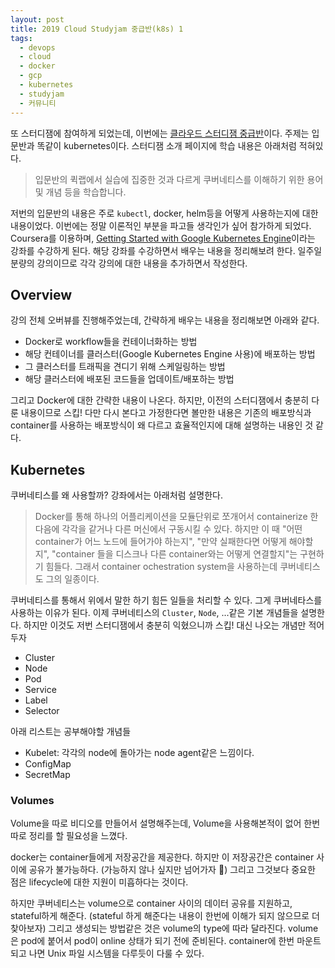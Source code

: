 ```yaml
---
layout: post
title: 2019 Cloud Studyjam 중급반(k8s) 1
tags:
  - devops
  - cloud
  - docker
  - gcp
  - kubernetes
  - studyjam
  - 커뮤니티
---
```


또 스터디잼에 참여하게 되었는데, 이번에는 [클라우드 스터디잼 중급반](https://sites.google.com/view/cloud-studyjam2/home)이다. 주제는 입문반과 똑같이 kubernetes이다. 스터디잼 소개 페이지에 학습 내용은 아래처럼 적혀있다.

> 입문반의 퀵랩에서 실습에 집중한 것과 다르게 쿠버네티스를 이해하기 위한 용어 및 개념 등을 학습합니다.

저번의 입문반의 내용은 주로 `kubectl`, docker, helm등을 어떻게 사용하는지에 대한 내용이었다. 이번에는 정말 이론적인 부분을 파고들 생각인가 싶어 참가하게 되었다. Coursera를 이용하며, [Getting Started with Google Kubernetes Engine](https://www.coursera.org/learn/google-kubernetes-engine?)이라는 강좌를 수강하게 된다. 해당 강좌를 수강하면서 배우는 내용을 정리해보려 한다. 일주일 분량의 강의이므로 각각 강의에 대한 내용을 추가하면서 작성한다.

## Overview

강의 전체 오버뷰를 진행해주었는데, 간략하게 배우는 내용을 정리해보면 아래와 같다.

* Docker로 workflow들을 컨테이너화하는 방법
* 해당 컨테이너를 클러스터(Google Kubernetes Engine 사용)에 배포하는 방법
* 그 클러스터를 트래픽을 견디기 위해 스케일링하는 방법
* 해당 클러스터에 배포된 코드들을 업데이트/배포하는 방법

그리고 Docker에 대한 간략한 내용이 나온다. 하지만, 이전의 스터디잼에서 충분히 다룬 내용이므로 스킵! 다만 다시 본다고 가정한다면 볼만한 내용은 기존의 배포방식과 container를 사용하는 배포방식이 왜 다르고 효율적인지에 대해 설명하는 내용인 것 같다.

## Kubernetes

쿠버네티스를 왜 사용할까? 강좌에서는 아래처럼 설명한다.

> Docker를 통해 하나의 어플리케이션을 모듈단위로 쪼개어서 containerize 한 다음에 각각을 같거나 다른 머신에서 구동시킬 수 있다. 하지만 이 때 "어떤 container가 어느 노드에 들어가야 하는지", "만약 실패한다면 어떻게 해야할지", "container 들을 디스크나 다른 container와는 어떻게 연결할지"는 구현하기 힘들다. 그래서 container ochestration system을 사용하는데 쿠버네티스도 그의 일종이다.

쿠버네티스를 통해서 위에서 말한 하기 힘든 일들을 처리할 수 있다. 그게 쿠버네타스를 사용하는 이유가 된다. 이제 쿠버네티스의 `Cluster`, `Node`, ...같은 기본 개념들을 설명한다. 하지만 이것도 저번 스터디잼에서 충분히 익혔으니까 스킵! 대신 나오는 개념만 적어두자

* Cluster
* Node
* Pod
* Service
* Label
* Selector

아래 리스트는 공부해야할 개념들

* Kubelet: 각각의 node에 돌아가는 node agent같은 느낌이다.
* ConfigMap
* SecretMap

### Volumes

Volume을 따로 비디오를 만들어서 설명해주는데, Volume을 사용해본적이 없어 한번 따로 정리를 할 필요성을 느꼈다.

docker는 container들에게 저장공간을 제공한다. 하지만 이 저장공간은 container 사이에 공유가 불가능하다. (가능하지 않나 싶지만 넘어가자 🤔) 그리고 그것보다 중요한 점은 lifecycle에 대한 지원이 미흡하다는 것이다.

하지만 쿠버네티스는 volume으로 container 사이의 데이터 공유를 지원하고, stateful하게 해준다. (stateful 하게 해준다는 내용이 한번에 이해가 되지 않으므로 더 찾아보자) 그리고 생성되는 방법같은 것은 volume의 type에 따라 달라진다. volume은 pod에 붙어서 pod이 online 상태가 되기 전에 준비된다. container에 한번 마운트되고 나면 Unix 파일 시스템을 다루듯이 다룰 수 있다.
